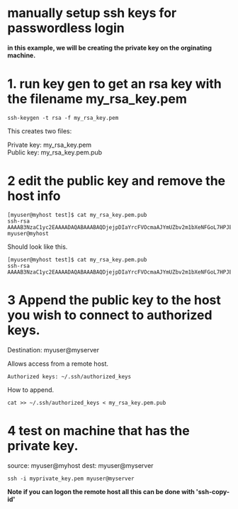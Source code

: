 # manually setup ssh keys for passwordless login

**in this example, we will be creating the private key on the orginating machine.**

# 1. run key gen to get an rsa key with the filename my_rsa_key.pem

```
ssh-keygen -t rsa -f my_rsa_key.pem
```

This creates two files:

Private key: my_rsa_key.pem  
Public key:  my_rsa_key.pem.pub

# 2 edit the public key and remove the host info

```
[myuser@myhost test]$ cat my_rsa_key.pem.pub
ssh-rsa AAAAB3NzaC1yc2EAAAADAQABAAABAQDjejpDIaYrcFVOcmaAJYmUZbv2m1bXeNFGoL7HPJEkxiIwDSdWTa+YKecEj+FydfMaM+HlqUmSosT7B+CPPfXbM96Np54HLVjOoejaKkxmy9P96a32U5lxtEs/0c79Z1LE75u7h0DQvHsd9tAe7pMfC4gOzvWopudtmzTCYUlyY69khmXNB9d6CJ26/gnaGOjihogwCgsBDycCIa2X+oaJVNcbQtWTfpP2Hem9MHBr3Yr/aEa14cSLI0VdHhQNFJb07VZX+EAK8nrTYafDcYiNxo0rqyyt46po9S9NoQ7M2HMVyUe7cUngJjF4hZKy4q3v2Vmn5K6j6km9OKytv+CT myuser@myhost
```

Should look like this.

```
[myuser@myhost test]$ cat my_rsa_key.pem.pub
ssh-rsa AAAAB3NzaC1yc2EAAAADAQABAAABAQDjejpDIaYrcFVOcmaAJYmUZbv2m1bXeNFGoL7HPJEkxiIwDSdWTa+YKecEj+FydfMaM+HlqUmSosT7B+CPPfXbM96Np54HLVjOoejaKkxmy9P96a32U5lxtEs/0c79Z1LE75u7h0DQvHsd9tAe7pMfC4gOzvWopudtmzTCYUlyY69khmXNB9d6CJ26/gnaGOjihogwCgsBDycCIa2X+oaJVNcbQtWTfpP2Hem9MHBr3Yr/aEa14cSLI0VdHhQNFJb07VZX+EAK8nrTYafDcYiNxo0rqyyt46po9S9NoQ7M2HMVyUe7cUngJjF4hZKy4q3v2Vmn5K6j6km9OKytv+CT
```


# 3 Append the public key to the host you wish to connect to authorized keys.

Destination: myuser@myserver

Allows access from a remote host. 
```
Authorized keys: ~/.ssh/authorized_keys
```

How to append. 

```
cat >> ~/.ssh/authorized_keys < my_rsa_key.pem.pub
```

# 4 test on machine that has the private key. 

source: myuser@myhost
dest:   myuser@myserver

```
ssh -i myprivate_key.pem myuser@myserver
```

**Note if you can logon the remote host all this can be done with 'ssh-copy-id'**
